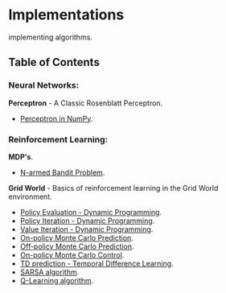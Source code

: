 # Implementations

implementing algorithms.


## Table of Contents

### Neural Networks:

**Perceptron** - A Classic Rosenblatt Perceptron.
  - [Perceptron in NumPy](https://github.com/pedrommaiaa/Implementations/blob/main/perceptron/perceptron_numpy.py).


### Reinforcement Learning:

**MDP's**.
  - [N-armed Bandit Problem](https://github.com/pedrommaiaa/Implementations/blob/main/RL/basics/MDP/bandits/bandit.py).


**Grid World** - Basics of reinforcement learning in the Grid World environment.
  - [Policy Evaluation - Dynamic Programming](https://github.com/pedrommaiaa/Implementations/blob/main/RL/basics/dynamic_programming/policy_evaluation.py).
  - [Policy Iteration - Dynamic Programming](https://github.com/pedrommaiaa/Implementations/blob/main/RL/basics/dynamic_programming/policy_iteration.py).
  - [Value Iteration - Dynamic Programming](https://github.com/pedrommaiaa/Implementations/blob/main/RL/basics/dynamic_programming/value_iteration.py).
  - [On-policy Monte Carlo Prediction](https://github.com/pedrommaiaa/Implementations/blob/main/RL/basics/monte_carlo/on_mc_prediction.py).
  - [Off-policy Monte Carlo Prediction](https://github.com/pedrommaiaa/Implementations/blob/main/RL/basics/monte_carlo/off_mc_prediction.py).
  - [On-policy Monte Carlo Control](https://github.com/pedrommaiaa/Implementations/blob/main/RL/basics/monte_carlo/on_eps_mc_control.py).
  - [TD prediction - Temporal Difference Learning](https://github.com/pedrommaiaa/Implementations/blob/main/RL/basics/TD/td_prediction.py).
  - [SARSA algorithm](https://github.com/pedrommaiaa/Implementations/blob/main/RL/basics/TD/sarsa.py).
  - [Q-Learning algorithm](https://github.com/pedrommaiaa/Implementations/blob/main/RL/basics/TD/q-learning.py).

